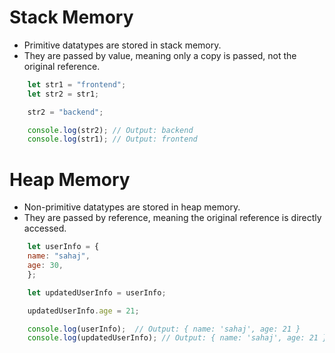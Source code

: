 # Stack Memory
- Primitive datatypes are stored in stack memory.
- They are passed by value, meaning only a copy is passed, not the original reference.
```javascript
    let str1 = "frontend";
    let str2 = str1;

    str2 = "backend";

    console.log(str2); // Output: backend
    console.log(str1); // Output: frontend
```

# Heap Memory
- Non-primitive datatypes are stored in heap memory.
- They are passed by reference, meaning the original reference is directly accessed.
```javascript
    let userInfo = {
    name: "sahaj",
    age: 30,
    };

    let updatedUserInfo = userInfo;

    updatedUserInfo.age = 21;

    console.log(userInfo);  // Output: { name: 'sahaj', age: 21 }
    console.log(updatedUserInfo); // Output: { name: 'sahaj', age: 21 }
```